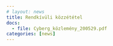 ```yaml
---
# layout: news
title: Rendkívüli közzététel
docs:
  - file: Cyberg_közlemény_200529.pdf
categories: [news]
---
```

